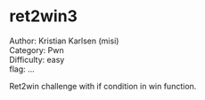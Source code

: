 # ret2win3
Author: Kristian Karlsen (misi)  
Category: Pwn  
Difficulty: easy  
flag: ...  

Ret2win challenge with if condition in win function.

